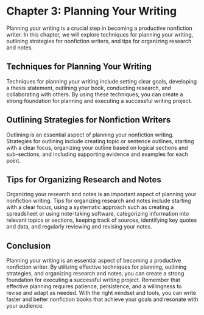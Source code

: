 Chapter 3: Planning Your Writing
================================

Planning your writing is a crucial step in becoming a productive nonfiction writer. In this chapter, we will explore techniques for planning your writing, outlining strategies for nonfiction writers, and tips for organizing research and notes.

Techniques for Planning Your Writing
------------------------------------

Techniques for planning your writing include setting clear goals, developing a thesis statement, outlining your book, conducting research, and collaborating with others. By using these techniques, you can create a strong foundation for planning and executing a successful writing project.

Outlining Strategies for Nonfiction Writers
-------------------------------------------

Outlining is an essential aspect of planning your nonfiction writing. Strategies for outlining include creating topic or sentence outlines, starting with a clear focus, organizing your outline based on logical sections and sub-sections, and including supporting evidence and examples for each point.

Tips for Organizing Research and Notes
--------------------------------------

Organizing your research and notes is an important aspect of planning your nonfiction writing. Tips for organizing research and notes include starting with a clear focus, using a systematic approach such as creating a spreadsheet or using note-taking software, categorizing information into relevant topics or sections, keeping track of sources, identifying key quotes and data, and regularly reviewing and revising your notes.

Conclusion
----------

Planning your writing is an essential aspect of becoming a productive nonfiction writer. By utilizing effective techniques for planning, outlining strategies, and organizing research and notes, you can create a strong foundation for executing a successful writing project. Remember that effective planning requires patience, persistence, and a willingness to revise and adapt as needed. With the right mindset and tools, you can write faster and better nonfiction books that achieve your goals and resonate with your audience.
